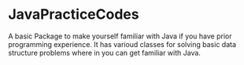 # JavaPracticeCodes

A basic Package to make yourself familiar with Java if you have prior programming experience.
It has varioud classes for solving basic data structure problems where in you can get familiar with Java.
